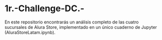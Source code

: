 # 1r.-Challenge-DC.-
En este repositorio encontrarás un análisis completo de las cuatro sucursales de Alura Store, implementado en un único cuaderno de Jupyter (AluraStoreLatam.ipynb). 
